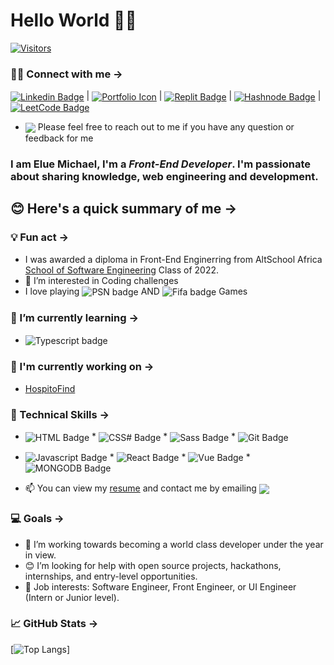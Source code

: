 # Hello World 👋🏾

<!--  ![](https://komarev.com/ghpvc/?username=your-MeekyBerry&color=green) -->
 [![Visitors](https://api.visitorbadge.io/api/visitors?path=MeekyBerry&labelColor=%23d9e3f0&countColor=%232ccce4&style=flat)](https://visitorbadge.io/status?path=MeekyBerry)

###  🤝🏽 Connect with me →
 <a href="https://www.linkedin.com/in/mikkylanky" target="_blank"><img src="https://img.shields.io/badge/LinkedIn-0077B5?style=for-the-badge&logo=linkedin&logoColor=white" alt="Linkedin Badge" align="center"></a> | <a href="https://mikkylanky.me" target="_blank"><img src="https://img.shields.io/badge/Portfolio-232ccce4?style=for-the-badge&logo=portfolio&logoColor=white" alt="Portfolio Icon" align="center"></a> | <a href="https://replit.com/@meekyberry" target="_blank"><img src="https://img.shields.io/badge/replit-100000?style=for-the-badge&logo=replit&logoColor=white" alt="Replit Badge" align="center"></a> | <a href="https://meekyberry.hashnode.dev/" target="_blank"><img src="https://img.shields.io/badge/Hashnode-1DA1F2?style=for-the-badge&logo=hashnode&logoColor=white" alt="Hashnode Badge" align="center"></a> | <a href="https://leetcode.com/meekyberry" target="_blank"><img src="https://img.shields.io/badge/-LeetCode-FFA116?style=for-the-badge&logo=LeetCode&logoColor=black" alt="LeetCode Badge" align="center"></a>
 * <img src="https://img.shields.io/badge/Ask%20me-anything-1abc9c.svg" align="center"> Please feel free to reach out to me if you have any question or feedback for me

### I am **Elue Michael**, I'm a *Front-End Developer*. I'm passionate about sharing knowledge, web engineering and development.

## 😊 Here's a quick summary of me →

 ### 💡 Fun act →
 *  I was awarded a diploma in Front-End Enginerring from AltSchool Africa <a href="https://www.altschoolafrica.com/schools/engineering" target="_blank">School of Software Engineering</a> Class of 2022.
 * 👀 I’m interested in Coding challenges
 * I love playing <img src="https://img.shields.io/badge/PlayStation-003791?style=for-the-badge&logo=playstation&logoColor=white" alt="PSN badge" align="center" /> AND <img src="https://img.shields.io/badge/FIFA-B7312F?style=for-the-badge&logo=fifa&logoColor=white" alt="Fifa badge" align="center" /> Games
 
 ### 🌱 I’m currently learning →
* <img src="https://img.shields.io/badge/TypeScript-007ACC?style=for-the-badge&logo=typescript&logoColor=white" alt="Typescript badge" align="center" />

### 🔭 I'm currently working on →
 * <a href="https://github.com/MeekyBerry/hospitoFind" target="_blank">HospitoFind</a>

### 💼 Technical Skills →
* <span><img src="https://img.shields.io/badge/HTML5-E34F26?style=for-the-badge&logo=html5&logoColor=white" alt="HTML Badge" align="center"></span> * <span><img src="https://img.shields.io/badge/CSS3-1572B6?style=for-the-badge&logo=css3&logoColor=white" alt="CSS# Badge" align="center"></span> * <span><img src="https://img.shields.io/badge/Sass-CC6699?style=for-the-badge&logo=sass&logoColor=white" alt="Sass Badge" align="center"></span> * <span><img src="https://img.shields.io/badge/GIT-E44C30?style=for-the-badge&logo=git&logoColor=white" alt="Git Badge" align="center"></span>
* <span><img src="https://img.shields.io/badge/JavaScript-F7DF1E?style=for-the-badge&logo=javascript&logoColor=black" alt="Javascript Badge" align="center"></span> * <span><img src="https://img.shields.io/badge/React-20232A?style=for-the-badge&logo=react&logoColor=61DAFB" alt="React Badge" align="center"></span> * <span><img src="https://img.shields.io/badge/Vue.js-35495E?style=for-the-badge&logo=vue.js&logoColor=4FC08D" alt="Vue Badge" align="center" /></span> * <span><img src="https://img.shields.io/badge/MongoDB-4EA94B?style=for-the-badge&logo=mongodb&logoColor=white" alt="MONGODB Badge" align="center" /></span>

* 📫 You can view my [resume](https://www.canva.com/design/DAFdxBFz6mg/zDjfmoWE15qCA--34x1rqQ/edit?utm_content=DAFdxBFz6mg&utm_campaign=designshare&utm_medium=link2&utm_source=sharebutton) and contact me by emailing <a href="mailto: michaelelue117@gmail.com"> <img src="https://img.shields.io/badge/Gmail-D14836?style=for-the-badge&logo=gmail&logoColor=white" align="center"></a>

### 💻 Goals →
 * 💞️ I’m working towards becoming a world class developer under the year in view.
 * 😊 I’m looking for help with open source projects, hackathons, internships, and entry-level opportunities.
 * 💼 Job interests: Software Engineer, Front Engineer, or UI Engineer (Intern or Junior level).
 
 ### 📈 GitHub Stats →

 [![Top Langs](https://github-readme-stats.vercel.app/api/top-langs/?username=MeekyBerry&layout=compact&theme=react&s)]

 <!--
 [![GitHub stats](https://github-readme-stats.vercel.app/api?username=MeekyBerry&show_icons=true&theme=react&s)]
 
 <a href="https://github.com/MeekyBerry">
 <img align="center" src="https://github-readme-stats.vercel.app/api/pin/?username=MeekyBerry&repo=RandomPeopleApp&theme=highcontrast">
 </a>
-->

<!--
MeekyBerry/MeekyBerry is a ✨ special ✨ repository because its `README.md` (this file) appears on your GitHub profile.
You can click the Preview link to take a look at your changes.
--->

